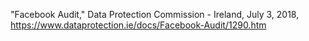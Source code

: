"Facebook Audit," Data Protection Commission - Ireland, July 3, 2018, https://www.dataprotection.ie/docs/Facebook-Audit/1290.htm
